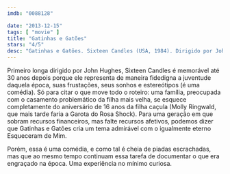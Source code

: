 ```yaml
---
imdb: "0088128"

date: "2013-12-15"
tags: [ "movie" ]
title: "Gatinhas e Gatões"
stars: "4/5"
desc: "Gatinhas e Gatões. Sixteen Candles (USA, 1984). Dirigido por John Hughes. Escrito por John Hughes. Com Molly Ringwald, Justin Henry, Michael Schoeffling, Haviland Morris, Gedde Watanabe, Anthony Michael Hall, Paul Dooley, Carlin Glynn, Blanche Baker."
---
```

Primeiro longa dirigido por John Hughes, Sixteen Candles é memorável até 30 anos depois porque ele representa de maneira fidedigna a juventude daquela época, suas frustações, seus sonhos e estereótipos (é uma comédia). Só para citar o que move todo o roteiro: uma família, preocupada com o casamento problemático da filha mais velha, se esquece completamente do aniversário de 16 anos da filha caçula (Molly Ringwald, que mais tarde faria a Garota do Rosa Shock). Para uma geração em que sobram recursos financeiros, mas falte recursos afetivos, podemos dizer que Gatinhas e Gatões cria um tema admirável com o igualmente eterno Esqueceram de Mim.

Porém, essa é uma comédia, e como tal é cheia de piadas escrachadas, mas que ao mesmo tempo continuam essa tarefa de documentar o que era engraçado na época. Uma experiência no mínimo curiosa.


